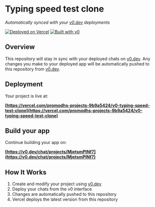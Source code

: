# Typing speed test clone

*Automatically synced with your [v0.dev](https://v0.dev) deployments*

[![Deployed on Vercel](https://img.shields.io/badge/Deployed%20on-Vercel-black?style=for-the-badge&logo=vercel)](https://vercel.com/promodhs-projects-9b9a5424/v0-typing-speed-test-clone)
[![Built with v0](https://img.shields.io/badge/Built%20with-v0.dev-black?style=for-the-badge)](https://v0.dev/chat/projects/MjetsmPlNf7)

## Overview

This repository will stay in sync with your deployed chats on [v0.dev](https://v0.dev).
Any changes you make to your deployed app will be automatically pushed to this repository from [v0.dev](https://v0.dev).

## Deployment

Your project is live at:

**[https://vercel.com/promodhs-projects-9b9a5424/v0-typing-speed-test-clone](https://vercel.com/promodhs-projects-9b9a5424/v0-typing-speed-test-clone)**

## Build your app

Continue building your app on:

**[https://v0.dev/chat/projects/MjetsmPlNf7](https://v0.dev/chat/projects/MjetsmPlNf7)**

## How It Works

1. Create and modify your project using [v0.dev](https://v0.dev)
2. Deploy your chats from the v0 interface
3. Changes are automatically pushed to this repository
4. Vercel deploys the latest version from this repository
